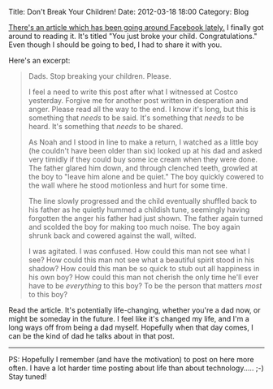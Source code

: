 Title: Don't Break Your Children!
Date: 2012-03-18 18:00
Category: Blog

[There's an article which has been going around Facebook lately.][1]  I finally
got around to reading it.  It's titled "You just broke your child.
Congratulations."  Even though I should be going to bed, I had to share it with
you.

Here's an excerpt:

> Dads. Stop breaking your children. Please.
>
> I feel a need to write this post after what I witnessed at Costco yesterday.
> Forgive me for another post written in desperation and anger. Please read all
> the way to the end. I know it's long, but this is something that *needs* to
> be said. It's something that *needs* to be heard. It's something that *needs*
> to be shared.
>
> As Noah and I stood in line to make a return, I watched as a little boy (he
> couldn't have been older than six) looked up at his dad and asked very
> timidly if they could buy some ice cream when they were done. The father
> glared him down, and through clenched teeth, growled at the boy to "leave him
> alone and be quiet." The boy quickly cowered to the wall where he stood
> motionless and hurt for some time.
>
> The line slowly progressed and the child eventually shuffled back to his
> father as he quietly hummed a childish tune, seemingly having forgotten the
> anger his father had just shown. The father again turned and scolded the boy
> for making too much noise. The boy again shrunk back and cowered against the
> wall, wilted.
>
> I was agitated. I was confused. How could this man not see what I see? How
> could this man not see what a beautiful spirit stood in his shadow? How could
> this man be so quick to stub out all happiness in his own boy? How could this
> man not cherish the only time he'll ever have to be *everything* to this boy?
> To be the person that matters *most* to this boy?

Read the article.  It's potentially life-changing, whether you're a dad now, or
might be someday in the future.  I feel like it's changed my life, and I'm a
long ways off from being a dad myself.  Hopefully when that day comes, I can be
the kind of dad he talks about in that post.

-------------------------------------------------------------------------------

PS:  Hopefully I remember (and have the motivation) to post on here more often.
I have a lot harder time posting about life than about technology.....  ;-)
Stay tuned!

[1]: http://www.danoah.com/2010/09/you-just-broke-your-child.html

